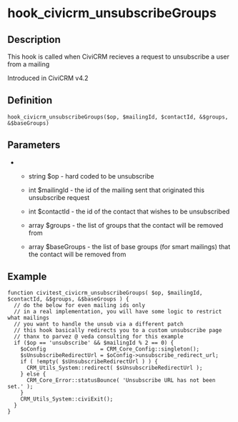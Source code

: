 # hook_civicrm_unsubscribeGroups

## Description

This hook is called when CiviCRM recieves a request to unsubscribe a
user from a mailing

Introduced in CiviCRM v4.2

## Definition

    hook_civicrm_unsubscribeGroups($op, $mailingId, $contactId, &$groups, &$baseGroups)

## Parameters

-   -   string $op - hard coded to be unsubscribe

    -   int $mailingId - the id of the mailing sent that originated
        this unsubscribe request
    -   int $contactId - the id of the contact that wishes to be
        unsubscribed
    -   array $groups - the list of groups that the contact will be
        removed from
    -   array $baseGroups - the list of base groups (for smart
        mailings) that the contact will be removed from

## Example

    function civitest_civicrm_unsubscribeGroups( $op, $mailingId, $contactId, &$groups, &$baseGroups ) {
      // do the below for even mailing ids only
      // in a real implementation, you will have some logic to restrict what mailings
      // you want to handle the unsub via a different patch
      // this hook basically redirects you to a custom unsubscribe page
      // thanx to parvez @ veda consulting for this example
      if ($op == 'unsubscribe' && $mailingId % 2 == 0) {
        $oConfig                 = CRM_Core_Config::singleton();
        $sUnsubscribeRedirectUrl = $oConfig->unsubscribe_redirect_url;
        if ( !empty( $sUnsubscribeRedirectUrl ) ) {
          CRM_Utils_System::redirect( $sUnsubscribeRedirectUrl );
        } else {
          CRM_Core_Error::statusBounce( 'Unsubscribe URL has not been set.' );
        }
        CRM_Utils_System::civiExit();
      }
    }